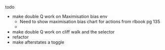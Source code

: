 todo
- make double Q work on Maximisation bias env
  - Need to show maximisation bias chart for actions from rlbook pg 135
  - 
- make double Q work on cliff walk and the selector
- refactor
- make afterstates a toggle
